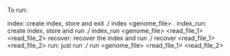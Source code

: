 To run:

index: create index, store and exit
    ./<appname> index <genome_file> .
index_run: create index, store and run
    ./<appname> index_run <genome_file> <read_file_1> <read_file_2>
recover: recover the index and run
    ./<appname> recover <read_file_1> <read_file_2>
run: just run
    ./<appname> run <genome_file> <read_file_1> <read_file_2>